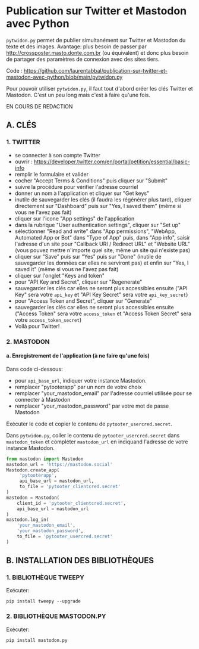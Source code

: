 # Publication sur Twitter et Mastodon avec Python

`pytwidon.py` permet de publier simultanément sur Twitter et Mastodon du texte et des images. Avantage: plus besoin de passer par http://crossposter.masto.donte.com.br (ou équivalent) et donc plus besoin de partager des paramètres de connexion avec des sites tiers.

Code : https://github.com/laurentabbal/publication-sur-twitter-et-mastodon-avec-python/blob/main/pytwidon.py

Pour pouvoir utiliser `pytwidon.py`, il faut tout d'abord créer les clés Twitter et Mastodon. C'est un peu long mais c'est à faire qu'une fois.

EN COURS DE REDACTION

## A. CLÉS

### 1. TWITTER
* se connecter à son compte Twitter
* ouvrir : https://developer.twitter.com/en/portal/petition/essential/basic-info
* remplir le formulaire et valider
* cocher "Accept Terms & Conditions" puis cliquer sur "Submit"
* suivre la procédure pour vérifier l'adresse courriel
* donner un nom à l'application et cliquer sur "Get keys"
* inutile de sauvegarder les clés (il faudra les régénérer plus tard), cliquer directement sur "Dashboard" puis sur "Yes, I saved them" (même si vous ne l'avez pas fait)
* cliquer sur l'icone "App settings" de l'application
* dans la rubrique "User authentication settings", cliquer sur "Set up"
* sélectionner "Read and write" dans "App permissions", "WebApp, Automated App or Bot" dans "Type of App" puis, dans "App info", saisir l'adresse d'un site pour "Callback URI / Redirect URL" et "Website URL" (vous pouvez mettre n'importe quel site, même un site qui n'existe pas) 
* cliquer sur "Save" puis sur "Yes" puis sur "Done" (inutile de sauvegarder les données car elles ne serviront pas) et enfin sur "Yes, I saved it" (même si vous ne l'avez pas fait)
* cliquer sur l'onglet "Keys and token"
* pour "API Key and Secret", cliquer sur "Regenerate"
* sauvegarder les clés car elles ne seront plus accessibles ensuite ("API Key" sera votre `api_key` et "API Key Secret" sera votre `api_key_secret`)
* pour "Access Token and Secret", cliquer sur "Generate"
* sauvegarder les clés car elles ne seront plus accessibles ensuite ("Access Token" sera votre `access_token` et "Access Token Secret" sera votre `access_token_secret`)
* Voilà pour Twitter!


### 2. MASTODON
#### a. Enregistrement de l'application (à ne faire qu'une fois)

Dans code ci-dessous:
* pour `api_base_url`, indiquer votre instance Mastodon.
* remplacer "pytooterapp" par un nom de votre choix
* remplacer "your_mastodon_email" par l'adresse courriel utilisée pour se connecter à Mastodon
* remplacer "your_mastodon_password" par votre mot de passe Mastodon

Exécuter le code et copier le contenu de `pytooter_usercred.secret`.

Dans `pytwidon.py`, coller le contenu de `pytooter_usercred.secret` dans `mastodon_token` et compléter `mastodon_url` en indiquand l'adresse de votre instance Mastodon.

```python
from mastodon import Mastodon
mastodon_url = 'https://mastodon.social'
Mastodon.create_app(
     'pytooterapp',
     api_base_url = mastodon_url,
     to_file = 'pytooter_clientcred.secret'
)
mastodon = Mastodon(
    client_id = 'pytooter_clientcred.secret',
    api_base_url = mastodon_url
)
mastodon.log_in(
    'your_mastodon_email',
    'your_mastodon_password',
    to_file = 'pytooter_usercred.secret'
)
```



## B. INSTALLATION DES BIBLIOTHÈQUES

### 1. BIBLIOTHÈQUE TWEEPY
Exécuter:
```
pip install tweepy --upgrade
```

### 2. BIBLIOTHÈQUE MASTODON.PY
Exécuter:
```
pip install mastodon.py
```
